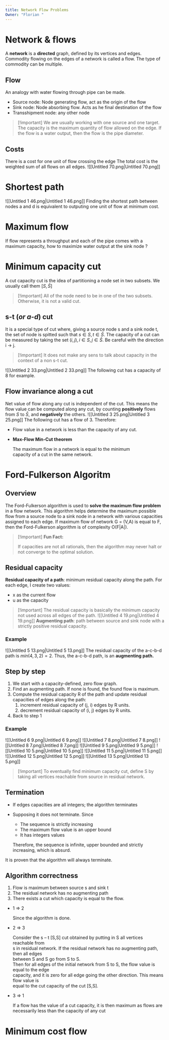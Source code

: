 ```yaml
---
title: Network Flow Problems
Owner: "Florian "
---
```

# Network & flows
A **network** is a **directed** graph, defined by its vertices and edges.
Commodity flowing on the edges of a network is called a flow. The type of commodity can be multiple.
## Flow
An analogy with water flowing through pipe can be made.
- Source node: Node generating flow, act as the origin of the flow
- Sink node: Node absorbing flow. Acts as he final destination of the flow
- Transshipment node: any other node

> [!important] We are usually working with one source and one target.
The capacity is the maximum quantity of flow allowed on the edge. If the flow is a water output, then the flow is the pipe diameter.
## Costs
There is a cost for one unit of flow crossing the edge
The total cost is the weighted sum of all flows on all edges.
![[Untitled 70.png|Untitled 70.png]]
# Shortest path
![[Untitled 1 46.png|Untitled 1 46.png]]
Finding the shortest path between nodes a and d is equivalent to outputing one unit of flow at minimum cost.
# Maximum flow
If flow represents a throughput and each of the pipe comes with a  
maximum capacity, how to maximize water output at the sink node ?
# Minimum capacity cut
A cut capacity cut is the idea of partitioning a node set in two subsets. We usually call them $[ S, \bar{S}]$

> [!important] All of the node need to be in one of the two subsets. Otherwise, it is not a valid cut.
## s-t (_or a-d_) cut
It is a special type of cut where, giving a source node s and a sink node t, the set of node is spitted such that $s \in S, t \in \bar{S}$.
The capacity of a cut can be measured by taking the set $(i,j), i \in S, j \in \bar{S}.$
Be careful with the direction i → j.

> [!important] It does not make any sens to talk about capacity in the context of a non s-t cut.
  
![[Untitled 2 33.png|Untitled 2 33.png]]
The following cut has a capacity of 8 for example.
## Flow invariance along a cut
Net value of flow along any cut is independent of the cut.
This means the flow value can be computed along any cut, by counting **positively** flows from $S$ to $\bar{S}$, and **negatively** the others.
![[Untitled 3 25.png|Untitled 3 25.png]]
The following cut has a flow of 3.
Therefore:
- Flow value in a network is less than the capacity of any cut.
- **Max-Flow Min-Cut theorem**
    
    The maximum flow in a network is equal to the minimum  
    capacity of a cut in the same network.
    
# Ford-Fulkerson Algoritm
## Overview
The Ford-Fulkerson algorithm is used to **solve the maximum flow problem** in a flow network. This algorithm helps determine the maximum possible flow from a source node to a sink node in a network with various capacities assigned to each edge.
If maximum flow of network G = (V,A) is equal to F, then the Ford-Fulkerson algorithm is of complexity O(F|A|).

> [!important] **Fun Fact:**
> 
> If capacities are not all rationals, then the algorithm may never halt or not converge to the optimal solution.
## Residual capacity
**Residual capacity of a path**: minimum residual capacity along the path.
For each edge, I create two values:
- x as the current flow
- u as the capacity

> [!important] The residual capacity is basically the minimum capacity not used across all edges of the path.
![[Untitled 4 19.png|Untitled 4 19.png]]
**Augmenting path**: path between source and sink node with a strictly positive residual capacity.
### Example
![[Untitled 5 13.png|Untitled 5 13.png]]
The residual capacity of the a-c-b-d path is
$min(4,3,2) = 2.$
Thus, the a-c-b-d path, is an **augmenting path.**
## Step by step
1. We start with a capacity-defined, zero flow graph.
2. Find an augmenting path. If none is found, the found flow is maximum.
3. Compute the residual capacity R of the path and update residual capacities of edges along the path:
    1. increment residual capacity of (j, i) edges by R units.
    2. decrement residual capacity of (i, j) edges by R units.
4. Back to step 1
### Example
![[Untitled 6 9.png|Untitled 6 9.png]]
![[Untitled 7 8.png|Untitled 7 8.png]]
![[Untitled 8 7.png|Untitled 8 7.png]]
![[Untitled 9 5.png|Untitled 9 5.png]]
![[Untitled 10 5.png|Untitled 10 5.png]]
![[Untitled 11 5.png|Untitled 11 5.png]]
![[Untitled 12 5.png|Untitled 12 5.png]]
![[Untitled 13 5.png|Untitled 13 5.png]]

> [!important] To eventually find minimum capacity cut, define S by taking all vertices reachable from source in residual network.
## Termination
- If edges capacities are all integers; the algorithm terminates
- Supposing it does not terminate. Since
    
    - The sequence is strictly increasing
    - The maximum flow value is an upper bound
    - It has integers values
    
    Therefore, the sequence is infinite, upper bounded and strictly increasing, which is absurd.
    
It is proven that the algorithm will always terminate.
## Algorithm correctness
1. Flow is maximum between source s and sink t
2. The residual network has no augmenting path
3. There exists a cut which capacity is equal to the flow.
  
- 1 ⇒ 2
    
    Since the algorithm is done.
    
- 2 ⇒ 3
    
    Consider the s – t [S,S] cut obtained by putting in S all vertices reachable from  
    s in residual network. If the residual network has no augmenting path, then all edges  
    between S and S go from S to S.  
    Then for all edges of the initial network from S to S, the flow value is equal to the edge  
    capacity, and it is zero for all edge going the other direction. This means flow value is  
    equal to the cut capacity of the cut [S,S].
    
- 3 ⇒ 1
    
    If a flow has the value of a cut capacity, it is then maximum as flows are necessarily less than the capacity of any cut
    
# Minimum cost flow